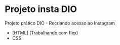 
# Projeto insta DIO
Projeto prático DIO - Recriando acesso ao Instagram

- [HTML] (Trabalhando com flex)
- CSS


